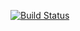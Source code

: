 [![Build Status](https://app.bitrise.io/app/c59895237009f66e/status.svg?token=xRsKKW7W3NC3PKAMjnrzWA)](https://app.bitrise.io/app/c59895237009f66e)
